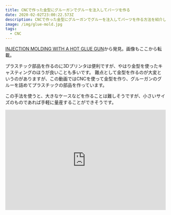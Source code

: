 ```yaml
---
title: CNCで作った金型にグルーガンでグルーを注入してパーツを作る
date: 2020-02-02T23:00:22.573Z
description: CNCで作った金型にグルーガンでグルーを注入してパーツを作る方法を紹介します。
image: /img/glue-mold.jpg
tags:
  - CNC
---
```

[INJECTION MOLDING WITH A HOT GLUE GUN](https://hackaday.com/2019/06/11/injection-molding-with-a-hot-glue-gun/)から発見。画像もここから転載。

プラスチック部品を作るのに3Dプリンタは便利ですが、やはり金型を使ったキャスティングのほうが良いことも多いです。
難点として金型を作るのが大変というのがありますが、この動画ではCNCを使って金型を作り、グルーガンのグルーを詰めてプラスチックの部品を作っています。

この手法を使うと、大きなケースなどを作ることは難しそうですが、小さいサイズのものであれば手軽に量産することができそうです。

<iframe width="100%" height="315" src="https://www.youtube.com/embed/ZXzZvT6VH4I" frameborder="0" allow="accelerometer; autoplay; encrypted-media; gyroscope; picture-in-picture" allowfullscreen></iframe>
